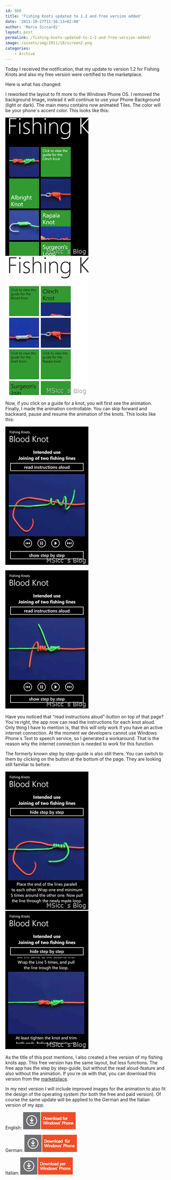 ```yaml
---
id: 860
title: 'Fishing Knots updated to 1.2 and free version added'
date: '2011-10-27T11:56:13+02:00'
author: 'Marco Siccardi'
layout: post
permalink: /fishing-knots-updated-to-1-2-and-free-version-added/
image: /assets/img/2011/10/screen2.png
categories:
    - Archive
---
```


> 

Today I received the notification, that my update to version 1.2 for Fishing Knots and also my free version were certified to the marketplace.

Here is what has changed:

I reworked the layout to fit more to the Windows Phone OS. I removed the background Image, instead it will continue to use your Phone Background (light or dark). The main menu contains now animated Tiles. The color will be your phone´s accent color. This looks like this:

![screen2](/assets/img/2011/10/screen2.png "screen2")![Screen Capture (13)](/assets/img/2011/10/Screen-Capture-13.jpg "Screen Capture (13)")

Now, if you click on a guide for a knot, you will first see the animation. Finally, I made the animation controllable. You can skip forward and backward, pause and resume the animation of the knots. This looks like this:

![screen4](/assets/img/2011/10/screen42.png "screen4")

![screen5](/assets/img/2011/10/screen5.png "screen5")

Have you noticed that “read instructions aloud”-button on top of that page? You´re right, the app now can read the instructions for each knot aloud. Only thing I have to mention is, that this will only work if you have an active internet connection. At the moment we developers cannot use Windows Phone´s Text to speech service, so I generated a workaround. That is the reason why the internet connection is needed to work for this function.

The formerly known step by step-guide is also still there. You can switch to them by clicking on the button at the bottom of the page. They are looking still familiar to before:

![screen6](/assets/img/2011/10/screen6.png "screen6")![screen7](/assets/img/2011/10/screen7.png "screen7")

As the title of this post mentions, I also created a free version of my fishing knots app. This free version has the same layout, but less functions. The free app has the step by step-guide, but without the read aloud-feature and also without the animation. If you´re ok with that, you can download this version from the [marketplace](https://windowsphone.com/s?appid=c8f2cd25-a50c-473f-b787-be807887b900).

In my next version I will include improved images for the animation to also fit the design of the operating system (for both the free and paid version). Of course the same update will be applied to the German and the Italian version of my app.

English: [![Download-EN-Med](/assets/img/2011/09/download-en-med.png "Download-EN-Med")](https://windowsphone.com/s?appid=ec3a70c1-6802-4197-918f-3506798ead93)

German: [![](/assets/img/2011/09/Download-GR-Med.png "Download-GR-Med")](https://windowsphone.com/s?appid=6c00cacc-bf8c-4047-a8f6-ec22ce9b9aa1)

Italian: [![](/assets/img/2011/09/Download-IT-Med.png "Download-IT-Med")](https://windowsphone.com/s?appid=0dd18306-00a6-4123-b1cc-a87254a0adea)